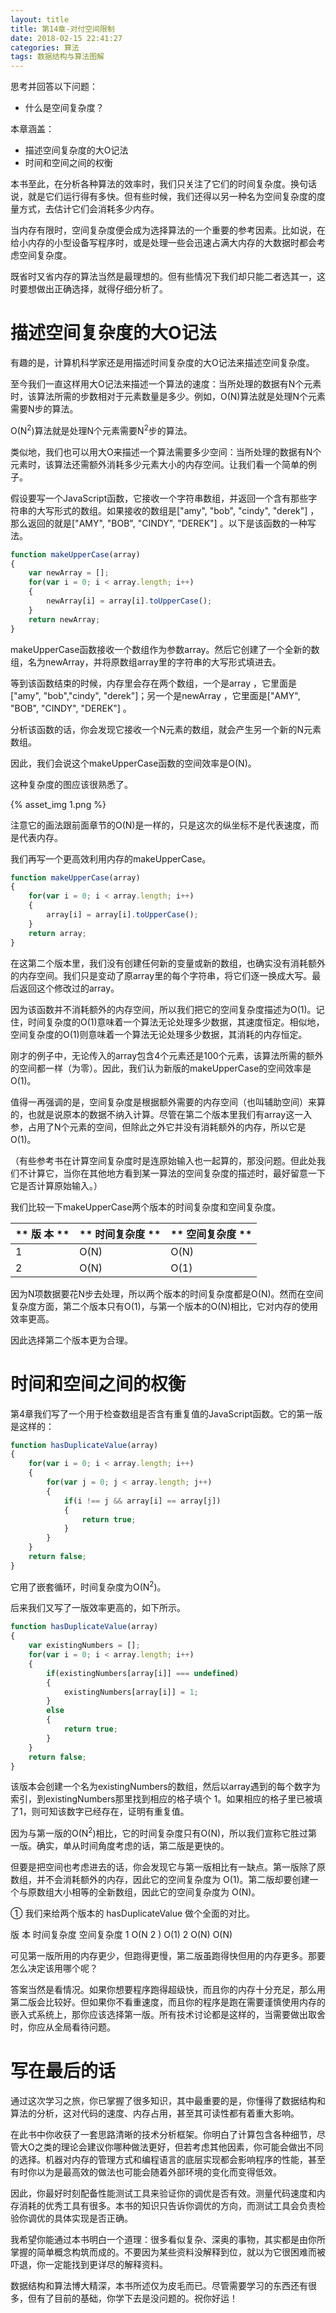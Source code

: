 ```yaml
---
layout: title
title: 第14章-对付空间限制
date: 2018-02-15 22:41:27
categories: 算法
tags: 数据结构与算法图解
---
```

思考并回答以下问题：
* 什么是空间复杂度？


<!--more-->

本章涵盖：
* 描述空间复杂度的大O记法
* 时间和空间之间的权衡


本书至此，在分析各种算法的效率时，我们只关注了它们的时间复杂度。换句话说，就是它们运行得有多快。但有些时候，我们还得以另一种名为空间复杂度的度量方式，去估计它们会消耗多少内存。

当内存有限时，空间复杂度便会成为选择算法的一个重要的参考因素。比如说，在给小内存的小型设备写程序时，或是处理一些会迅速占满大内存的大数据时都会考虑空间复杂度。

既省时又省内存的算法当然是最理想的。但有些情况下我们却只能二者选其一，这时要想做出正确选择，就得仔细分析了。

# 描述空间复杂度的大O记法

有趣的是，计算机科学家还是用描述时间复杂度的大O记法来描述空间复杂度。

至今我们一直这样用大O记法来描述一个算法的速度：当所处理的数据有N个元素时，该算法所需的步数相对于元素数量是多少。例如，O(N)算法就是处理N个元素需要N步的算法。

O(N<sup>2</sup>)算法就是处理N个元素需要N<sup>2</sup>步的算法。

类似地，我们也可以用大O来描述一个算法需要多少空间：当所处理的数据有N个元素时，该算法还需额外消耗多少元素大小的内存空间。让我们看一个简单的例子。

假设要写一个JavaScript函数，它接收一个字符串数组，并返回一个含有那些字符串的大写形式的数组。如果接收的数组是["amy", "bob", "cindy", "derek"] ，那么返回的就是["AMY", "BOB", "CINDY", "DEREK"] 。以下是该函数的一种写法。
```js
function makeUpperCase(array) 
{
    var newArray = [];
    for(var i = 0; i < array.length; i++) 
    {
        newArray[i] = array[i].toUpperCase();
    }
    return newArray;
}
```
makeUpperCase函数接收一个数组作为参数array。然后它创建了一个全新的数组，名为newArray，并将原数组array里的字符串的大写形式填进去。

等到该函数结束的时候，内存里会存在两个数组，一个是array ，它里面是["amy", "bob","cindy", "derek"]；另一个是newArray ，它里面是["AMY", "BOB", "CINDY", "DEREK"] 。

分析该函数的话，你会发现它接收一个N元素的数组，就会产生另一个新的N元素数组。

因此，我们会说这个makeUpperCase函数的空间效率是O(N)。

这种复杂度的图应该很熟悉了。

{% asset_img 1.png %}

注意它的画法跟前面章节的O(N)是一样的，只是这次的纵坐标不是代表速度，而是代表内存。

我们再写一个更高效利用内存的makeUpperCase。
```js
function makeUpperCase(array) 
{
    for(var i = 0; i < array.length; i++) 
    {
        array[i] = array[i].toUpperCase();
    }
    return array;
}
```
在这第二个版本里，我们没有创建任何新的变量或新的数组，也确实没有消耗额外的内存空间。我们只是变动了原array里的每个字符串，将它们逐一换成大写。最后返回这个修改过的array。

因为该函数并不消耗额外的内存空间，所以我们把它的空间复杂度描述为O(1)。记住，时间复杂度的O(1)意味着一个算法无论处理多少数据，其速度恒定。相似地，空间复杂度的O(1)则意味着一个算法无论处理多少数据，其消耗的内存恒定。

刚才的例子中，无论传入的array包含4个元素还是100个元素，该算法所需的额外的空间都一样（为零）。因此，我们认为新版的makeUpperCase的空间效率是O(1)。

值得一再强调的是，空间复杂度是根据额外需要的内存空间（也叫辅助空间）来算的，也就是说原本的数据不纳入计算。尽管在第二个版本里我们有array这一入参，占用了N个元素的空间，但除此之外它并没有消耗额外的内存，所以它是O(1)。

（有些参考书在计算空间复杂度时是连原始输入也一起算的，那没问题。但此处我们不计算它，当你在其他地方看到某一算法的空间复杂度的描述时，最好留意一下它是否计算原始输入。）

我们比较一下makeUpperCase两个版本的时间复杂度和空间复杂度。

| <center>** 版 本  ** </center>  | <center>** 时间复杂度 ** </center>  | <center>** 空间复杂度 ** </center>  |
| :-| :- | :- |
| 1  |  O(N)  |  O(N)  |
| 2  |  O(N)  |  O(1)  |

因为N项数据要花N步去处理，所以两个版本的时间复杂度都是O(N)。然而在空间复杂度方面，第二个版本只有O(1)，与第一个版本的O(N)相比，它对内存的使用效率更高。

因此选择第二个版本更为合理。

# 时间和空间之间的权衡

第4章我们写了一个用于检查数组是否含有重复值的JavaScript函数。它的第一版是这样的：
```js
function hasDuplicateValue(array) 
{
    for(var i = 0; i < array.length; i++) 
    {
        for(var j = 0; j < array.length; j++) 
        {
            if(i !== j && array[i] == array[j]) 
            {
                return true;
            }
        }
    }
    return false;
}
```
它用了嵌套循环，时间复杂度为O(N<sup>2</sup>)。

后来我们又写了一版效率更高的，如下所示。
```js
function hasDuplicateValue(array) 
{
    var existingNumbers = [];
    for(var i = 0; i < array.length; i++) 
    {
        if(existingNumbers[array[i]] === undefined) 
        {
            existingNumbers[array[i]] = 1;
        } 
        else 
        {
            return true;
        }
    }
    return false;
}
```
该版本会创建一个名为existingNumbers的数组，然后以array遇到的每个数字为索引，到existingNumbers那里找到相应的格子填个 1。如果相应的格子里已被填了1，则可知该数字已经存在，证明有重复值。

因为与第一版的O(N<sup>2</sup>)相比，它的时间复杂度只有O(N)，所以我们宣称它胜过第一版。确实，单从时间角度考虑的话，第二版是更快的。

但要是把空间也考虑进去的话，你会发现它与第一版相比有一缺点。第一版除了原数组，并不会消耗额外的内存，因此它的空间复杂度为 O(1)。第二版却要创建一个与原数组大小相等的全新数组，因此它的空间复杂度为 O(N)。

①
我们来给两个版本的 hasDuplicateValue 做个全面的对比。

版 本  时间复杂度  空间复杂度
1  O(N 2 )  O(1)
2  O(N)  O(N)

可见第一版所用的内存更少，但跑得更慢，第二版虽跑得快但用的内存更多。那要怎么决定该用哪个呢？

答案当然是看情况。如果你想要程序跑得超级快，而且你的内存十分充足，那么用第二版会比较好。但如果你不看重速度，而且你的程序是跑在需要谨慎使用内存的嵌入式系统上，那你应该选择第一版。所有技术讨论都是这样的，当需要做出取舍时，你应从全局看待问题。

# 写在最后的话

通过这次学习之旅，你已掌握了很多知识，其中最重要的是，你懂得了数据结构和算法的分析，这对代码的速度、内存占用，甚至其可读性都有着重大影响。

在此书中你收获了一套思路清晰的技术分析框架。你明白了计算包含各种细节，尽管大O之类的理论会建议你哪种做法更好，但若考虑其他因素，你可能会做出不同的选择。机器对内存的管理方式和编程语言的底层实现都会影响程序的性能，甚至有时你以为是最高效的做法也可能会随着外部环境的变化而变得低效。

因此，你最好时刻配备性能测试工具来验证你的调优是否有效。测量代码速度和内存消耗的优秀工具有很多。本书的知识只告诉你调优的方向，而测试工具会负责检验你调优的具体实现是否正确。

我希望你能通过本书明白一个道理：很多看似复杂、深奥的事物，其实都是由你所掌握的简单概念构筑而成的。不要因为某些资料没解释到位，就以为它很困难而被吓退，你一定能找到更详尽的解释资料。

数据结构和算法博大精深，本书所述仅为皮毛而已。尽管需要学习的东西还有很多，但有了目前的基础，你学下去是没问题的。祝你好运！